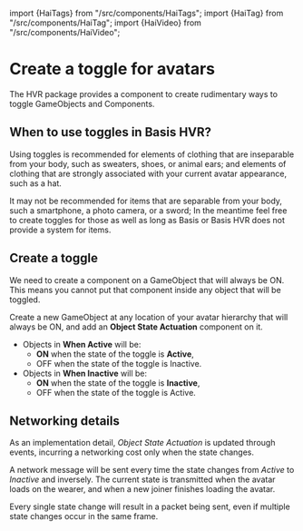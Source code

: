 import {HaiTags} from "/src/components/HaiTags";
import {HaiTag} from "/src/components/HaiTag";
import {HaiVideo} from "/src/components/HaiVideo";

# Create a toggle for avatars

<HaiTags>
<HaiTag requiresBasis={true} />
</HaiTags>

The HVR package provides a component to create rudimentary ways to toggle GameObjects and Components.

## When to use toggles in Basis HVR?

Using toggles is recommended for elements of clothing that are inseparable from your body, such as sweaters,
shoes, or animal ears; and elements of clothing that are strongly associated with your current avatar appearance, such as a hat.

It may not be recommended for items that are separable from your body, such a smartphone, a photo camera, or a sword;
In the meantime feel free to create toggles for those as well as long as Basis or Basis HVR does not provide a system for items. 

## Create a toggle

We need to create a component on a GameObject that will always be ON. This means you cannot put that component inside
any object that will be toggled.

Create a new GameObject at any location of your avatar hierarchy that will always be ON,
and add an **Object State Actuation** component on it.

- Objects in **When Active** will be:
  - **ON** when the state of the toggle is **Active**,
  - OFF when the state of the toggle is Inactive.
- Objects in **When Inactive** will be:
  - **ON** when the state of the toggle is **Inactive**,
  - OFF when the state of the toggle is Active.

[//]: # (## Transition effects)

[//]: # ()
[//]: # (An *Object State Actuation* can be Inactive, Active, but also **Interpolating**.)

[//]: # ()
[//]: # (When a toggle is *Interpolating*, all objects will be ON at the same time. This is done so that materials)

[//]: # (could fade in or out.)

## Networking details

As an implementation detail, *Object State Actuation* is updated through events, incurring a networking cost
only when the state changes.

A network message will be sent every time the state changes from *Active* to *Inactive* and inversely.
The current state is transmitted when the avatar loads on the wearer, and when a new joiner finishes loading the avatar.

Every single state change will result in a packet being sent, even if multiple state changes occur in the same frame.
